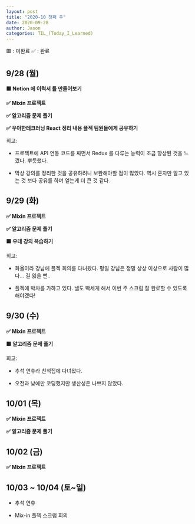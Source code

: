 ```yaml
---
layout: post
title: "2020-10 첫째 주"
date: 2020-09-28
author: Jason
categories: TIL_(Today_I_Learned)
---
```


🟥 : 미완료
✅ : 완료

## 9/28 (월)

**🟥 Notion 에 이력서 틀 만들어보기**

**✅ Mixin 프로젝트**

**✅ 알고리즘 문제 풀기**

**✅ 우아한테크러닝 React 정리 내용 플젝 팀원들에게 공유하기**

회고:

- 프로젝트에 API 연동 코드를 짜면서 Redux 를 다루는 능력이 조금 향상된 것을 느꼈다. 뿌듯했다.

- 막상 강의를 정리한 것을 공유하려니 보완해야할 점이 많았다. 역시 혼자만 알고 있는 것 보다 공유를 하며 얻는게 더 큰 것 같다.

## 9/29 (화)

**✅ Mixin 프로젝트**

**✅ 알고리즘 문제 풀기**

**🟥 우테 강의 복습하기**

회고:

- 화욜이라 강남에 플젝 회의를 다녀왔다. 평일 강남은 정말 상상 이상으로 사람이 많다... 길 잃을 뻔..

- 플젝에 박차를 가하고 있다. 낼도 빡세게 해서 이번 주 스크럼 잘 완료할 수 있도록 해야겠다!

## 9/30 (수)

**✅ Mixin 프로젝트**

**🟥 알고리즘 문제 풀기**

회고:

- 추석 연휴라 친척집에 다녀왔다.

- 오전과 낮에만 코딩했지만 생산성은 나쁘지 않았다.

## 10/01 (목)

**✅ Mixin 프로젝트**

**✅ 알고리즘 문제 풀기**

## 10/02 (금)

**✅ Mixin 프로젝트**

## 10/03 ~ 10/04 (토~일)

- 추석 연휴

- Mix-in 플젝 스크럼 회의

